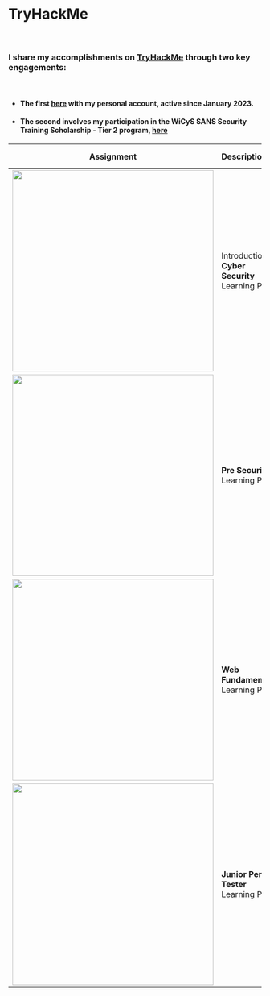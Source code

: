 # TryHackMe
<br>


### I share my accomplishments on [TryHackMe](https://tryhackme.com/) through two key engagements:
<br>

- #### The first [here](https://tryhackme.com/p/Rosana) with my personal account, active since January 2023.
- #### The second involves my participation in the WiCyS SANS Security Training Scholarship - Tier 2 program, [here](https://tryhackme.com/r/p/CyberRosana) 




| Assignment                                  | Description                | When?     | Hands-on |
| :-----------------------------------------: | :------------------------- | :-------- | --------: | 
| <img src="https://tryhackme-certificates.s3-eu-west-1.amazonaws.com/THM-FBOHY0UAVD.png" style="width:400px;"/> | Introduction to<br>**Cyber Security** Learning Path | September 19, 2024 | 3 | 
| <img src="https://tryhackme-certificates.s3-eu-west-1.amazonaws.com/THM-1GBA9ROYFI.png" style="width:400px;"/> | **Pre Security** Learning Path | October 5, 2024 | 2 | 
|  <img src="https://tryhackme-certificates.s3-eu-west-1.amazonaws.com/THM-SLADXNEMGJ.png" style="width:400px;"/> | **Web Fundamentals** Learning Path | October 17, 2024 | 2 | 
|  <img src="" style="width:400px;"/> | **Junior Pen Tester** Learning Path | in progress | 2 | 

